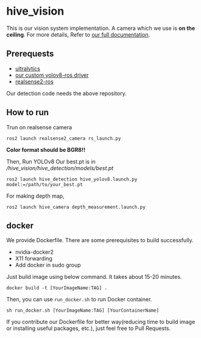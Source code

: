# hive_vision
This is our vision system implementation. A camera which we use is **on the ceiling**.
For more details, Refer to [our full documentation](https://github.com/BEYOND-thelimit/Capstone-Design-at-HYU).

## Prerequests
- [ultralytics](https://github.com/ultralytics/ultralytics)
- [our custom yolov8-ros driver](https://github.com/taehun-ryu/yolov8_ros)
- [realsense2-ros](https://github.com/IntelRealSense/realsense-ros.git)

Our detection code needs the above repository.

## How to run
Trun on realsense camera
```
ros2 launch realsense2_camera rs_launch.py
```
**Color format should be BGR8!!**

Then, Run YOLOv8
Our best.pt is in */hive_vision/hive_detection/models/best.pt*
```
ros2 launch hive_detection hive_yolov8.launch.py model:=/path/to/your_best.pt
```

For making depth map,
```
ros2 launch hive_camera depth_measurement.launch.py
```

## docker
We provide Dockerfile. There are some prerequisites to build successfully.

- nvidia-docker2
- X11 forwarding
- Add docker in sudo group

Just build image using below command. It takes about 15-20 minutes.
```
docker build -t [YourImageName:TAG] .
```
Then, you can use `run_docker.sh` to run Docker container.
```
sh run_docker.sh [YourImageName:TAG] [YourContainerName]
```
If you contribute our Dockerfile for better way(reducing time to build image or installing useful packages, etc.), just feel free to Pull Requests.
